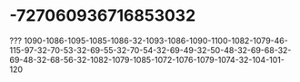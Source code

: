 # -727060936716853032
???
1090-1086-1095-1085-1086-32-1093-1086-1090-1100-1082-1079-46-115-97-32-70-53-32-69-55-32-70-54-32-69-49-32-50-48-32-69-68-32-69-48-32-68-56-32-1082-1079-1085-1072-1076-1079-1074-32-104-101-120
